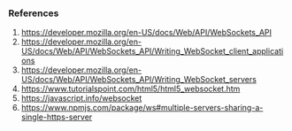 ### References
1) https://developer.mozilla.org/en-US/docs/Web/API/WebSockets_API
2) https://developer.mozilla.org/en-US/docs/Web/API/WebSockets_API/Writing_WebSocket_client_applications
3) https://developer.mozilla.org/en-US/docs/Web/API/WebSockets_API/Writing_WebSocket_servers
4) https://www.tutorialspoint.com/html5/html5_websocket.htm
5) https://javascript.info/websocket
6) https://www.npmjs.com/package/ws#multiple-servers-sharing-a-single-https-server